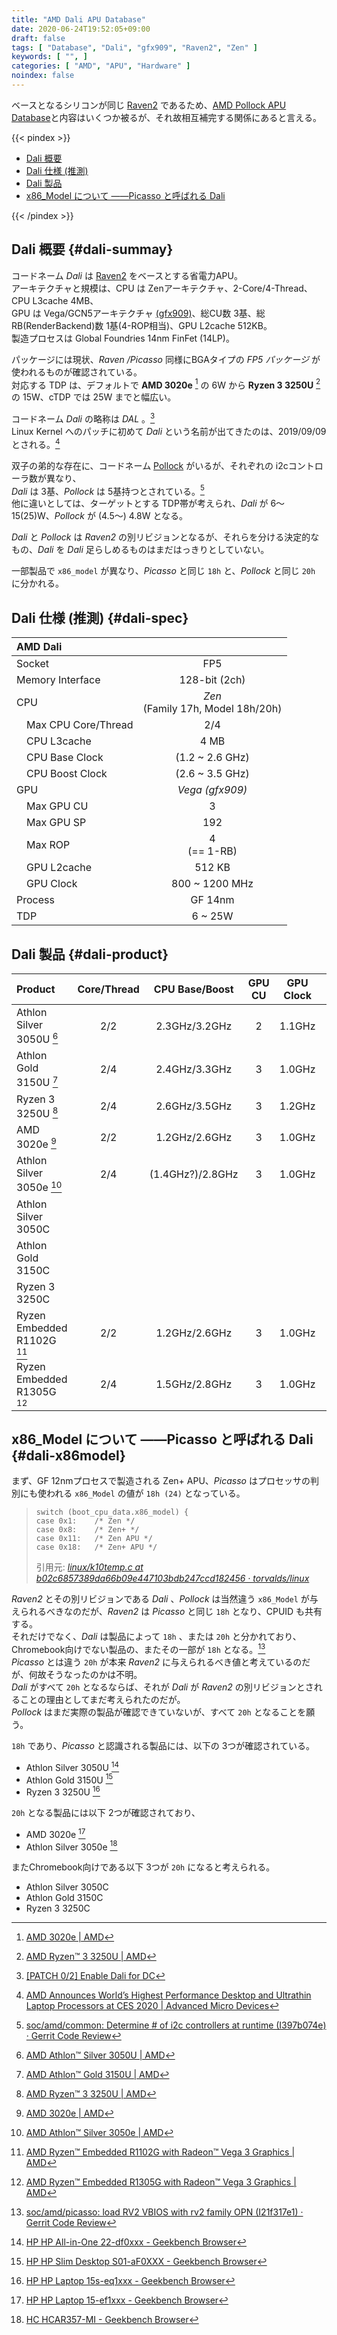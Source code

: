 ```yaml
---
title: "AMD Dali APU Database"
date: 2020-06-24T19:52:05+09:00
draft: false
tags: [ "Database", "Dali", "gfx909", "Raven2", "Zen" ]
keywords: [ "", ]
categories: [ "AMD", "APU", "Hardware" ]
noindex: false
---
```


ベースとなるシリコンが同じ [Raven2](/tags/raven2) であるため、[AMD Pollock APU Database](/posts/2020/06/14/amd-pollock-apu-database/)と内容はいくつか被るが、それ故相互補完する関係にあると言える。  

{{< pindex >}}

 * [Dali 概要](#dali-summay)
 * [Dali 仕様 (推測)](#dali-spec)
 * [Dali 製品](#dali-product)
 * [x86\_Model について ――Picasso と呼ばれる Dali](#dali-x86model)

{{< /pindex >}}

## Dali 概要 {#dali-summay}
コードネーム *Dali* は [Raven2](/tags/raven2) をベースとする省電力APU。  
アーキテクチャと規模は、CPU は Zenアーキテクチャ、2-Core/4-Thread、CPU L3cache 4MB、  
GPU は Vega/GCN5アーキテクチャ [(gfx909)](/tags/gfx909)、総CU数 3基、総RB(RenderBackend)数 1基(4-ROP相当)、GPU L2cache 512KB。  
製造プロセスは Global Foundries 14nm FinFet (14LP)。  

パッケージには現状、*Raven /Picasso* 同様にBGAタイプの *FP5 パッケージ* が使われるものが確認されている。  
対応する TDP は、デフォルトで **AMD 3020e** [^4] の 6W から **Ryzen 3 3250U** [^5] の 15W、cTDP では 25W までと幅広い。  

[^4]: [AMD 3020e | AMD](https://www.amd.com/en/products/apu/amd-3020e#product-specs)
[^5]: [AMD Ryzen™ 3 3250U | AMD](https://www.amd.com/en/products/apu/amd-ryzen-3-3250u#product-specs)

コードネーム *Dali* の略称は *DAL* 。[^1]  
Linux Kernel へのパッチに初めて *Dali* という名前が出てきたのは、2019/09/09 とされる。[^2]  

[^1]: [[PATCH 0/2] Enable Dali for DC](https://lists.freedesktop.org/archives/amd-gfx/2019-September/039775.html)
[^2]: [AMD Announces World’s Highest Performance Desktop and Ultrathin Laptop Processors at CES 2020 | Advanced Micro Devices](https://ir.amd.com/news-releases/news-release-details/amd-announces-worlds-highest-performance-desktop-and-ultrathin)

双子の弟的な存在に、コードネーム [Pollock](/tags/pollock) がいるが、それぞれの i2cコントローラ数が異なり、  
*Dali* は 3基、*Pollock* は 5基持つとされている。[^12]  
他に違いとしては、ターゲットとする TDP帯が考えられ、*Dali* が 6〜15(25)W、*Pollock* が (4.5〜) 4.8W となる。  

*Dali* と *Pollock* は *Raven2* の別リビジョンとなるが、それらを分ける決定的なもの、*Dali* を *Dali* 足らしめるものはまだはっきりとしていない。  

[^12]: [soc/amd/common: Determine # of i2c controllers at runtime (I397b074e) · Gerrit Code Review](https://chromium-review.googlesource.com/c/chromiumos/third_party/coreboot/+/2057468)

一部製品で `x86_model` が異なり、*Picasso* と同じ `18h` と、*Pollock* と同じ `20h` に分かれる。  

## Dali 仕様 (推測) {#dali-spec}

| AMD Dali | |
| :-- | :--: |
| Socket | FP5 <!-- /AM4 --> |
| Memory Interface | 128-bit (2ch) |
| CPU | *Zen* <br>(Family 17h, Model 18h/20h) |
| &emsp;Max CPU Core/Thread | 2/4 |
| &emsp;CPU L3cache | 4 MB |
| &emsp;CPU Base Clock | (1.2 ~ 2.6 GHz) |
| &emsp;CPU Boost Clock | (2.6 ~ 3.5 GHz) |
| GPU | *Vega (gfx909)* |
| &emsp;Max GPU CU | 3 |
| &emsp;Max GPU SP | 192 |
| &emsp;Max ROP | 4<br>(== 1-RB) |
| &emsp;GPU L2cache | 512 KB |
| &emsp;GPU Clock | 800 ~ 1200 MHz |
| Process | GF 14nm |
| TDP | 6 ~ 25W |

## Dali 製品 {#dali-product}

<!--

 * Athlon Silver 3050U
 * Athlon Gold 3150U
 * Ryzen 3 3250U
 * AMD 3020e 
 * Athlon Silver 3050e 
 * Athlon Silver 3050C
 * Athlon Gold 3150C
 * Ryzen 3 3250C

-->

| Product | Core/Thread | CPU Base/Boost | GPU CU | GPU Clock | TDP |
| :-- | :--: | :--: | :--: | :--: | :--: |
| Athlon Silver 3050U [^t3050u] | 2/2 | 2.3GHz/3.2GHz | 2 | 1.1GHz | 15(12-25)W |
| Athlon Gold 3150U [^t3150u] | 2/4 | 2.4GHz/3.3GHz | 3 | 1.0GHz | 15(12-25)W |
| Ryzen 3 3250U [^t3250u] | 2/4 | 2.6GHz/3.5GHz | 3 | 1.2GHz | 15(12-25)W |
| AMD 3020e [^t3020e] | 2/2 | 1.2GHz/2.6GHz | 3 | 1.0GHz | 6W |
| Athlon Silver 3050e [^t3050e] | 2/4 | (1.4GHz?)/2.8GHz | 3 | 1.0GHz | 6W |
| Athlon Silver 3050C | |
| Athlon Gold 3150C | |
| Ryzen 3 3250C | |
| Ryzen Embedded R1102G [^t1102g] | 2/2 | 1.2GHz/2.6GHz | 3 | 1.0GHz | 6W |
| Ryzen Embedded R1305G [^t1305g] | 2/4 | 1.5GHz/2.8GHz | 3 | 1.0GHz | 8-10W |

[^t3050u]: [AMD Athlon™ Silver 3050U | AMD](https://www.amd.com/en/products/apu/amd-athlon-silver-3050u#product-specs)
[^t3150u]: [AMD Athlon™ Gold 3150U | AMD](https://www.amd.com/en/products/apu/amd-athlon-gold-3150u#product-specs)
[^t3250u]: [AMD Ryzen™ 3 3250U | AMD](https://www.amd.com/en/products/apu/amd-athlon-gold-3150u#product-specs)
[^t3050e]: [AMD Athlon™ Silver 3050e | AMD](https://www.amd.com/en/product/9896)
[^t3020e]: [AMD 3020e | AMD](https://www.amd.com/en/products/apu/amd-3020e#product-specs)
[^t1102g]: [AMD Ryzen™ Embedded R1102G with Radeon™ Vega 3 Graphics | AMD](https://www.amd.com/en/product/9226)
[^t1305g]: [AMD Ryzen™ Embedded R1305G with Radeon™ Vega 3 Graphics | AMD](https://www.amd.com/en/product/9221)

## x86\_Model について ――Picasso と呼ばれる Dali {#dali-x86model}

まず、GF 12nmプロセスで製造される Zen+ APU、*Picasso* はプロセッサの判別にも使われる `x86_Model` の値が `18h (24)` となっている。  

 >     switch (boot_cpu_data.x86_model) { 
 >     case 0x1:	/* Zen */
 >     case 0x8:	/* Zen+ */
 >     case 0x11:	/* Zen APU */
 >     case 0x18:	/* Zen+ APU */
 >
 > 引用元: <cite>[linux/k10temp.c at b02c6857389da66b09e447103bdb247ccd182456 · torvalds/linux](https://github.com/torvalds/linux/blob/b02c6857389da66b09e447103bdb247ccd182456/drivers/hwmon/k10temp.c#L587)</cite>

*Raven2* とその別リビジョンである *Dali* 、*Pollock* は当然違う `x86_Model` が与えられるべきなのだが、*Raven2* は *Picasso* と同じ `18h` となり、CPUID も共有する。  
それだけでなく、*Dali* は製品によって `18h` 、または `20h` と分かれており、Chromebook向けでない製品の、またその一部が `18h` となる。[^16]  
*Picasso* とは違う `20h` が本来 *Raven2* に与えられるべき値と考えているのだが、何故そうなったのかは不明。  
*Dali* がすべて `20h` となるならば、それが *Dali* が *Raven2* の別リビジョンとされることの理由としてまだ考えられたのだが。  
*Pollock* はまだ実際の製品が確認できていないが、すべて `20h` となることを願う。  

[^16]: [soc/amd/picasso: load RV2 VBIOS with rv2 family OPN (I21f317e1) · Gerrit Code Review](https://chromium-review.googlesource.com/c/chromiumos/third_party/coreboot/+/2033051)

`18h` であり、*Picasso* と認識される製品には、以下の 3つが確認されている。  

 * Athlon Silver 3050U [^18h3050u]
 * Athlon Gold 3150U [^18h3150u]
 * Ryzen 3 3250U [^18h3250u]

`20h` となる製品には以下 2つが確認されており、  

 * AMD 3020e [^20h3020e]
 * Athlon Silver 3050e [^20h3050e]

またChromebook向けである以下 3つが `20h` になると考えられる。  

 * Athlon Silver 3050C
 * Athlon Gold 3150C
 * Ryzen 3 3250C


[^18h3050u]: [HP HP All-in-One 22-df0xxx - Geekbench Browser](https://browser.geekbench.com/v5/cpu/2340721)
[^18h3150u]: [HP HP Slim Desktop S01-aF0XXX - Geekbench Browser](https://browser.geekbench.com/v5/cpu/910983)
[^18h3250u]: [HP HP Laptop 15s-eq1xxx - Geekbench Browser](https://browser.geekbench.com/v5/cpu/2445614)

[^20h3020e]: [HP HP Laptop 15-ef1xxx - Geekbench Browser](https://browser.geekbench.com/v4/cpu/15465129)
[^20h3050e]: [HC HCAR357-MI - Geekbench Browser](https://browser.geekbench.com/v4/cpu/15554063)
